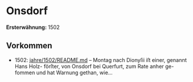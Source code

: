# Onsdorf

**Ersterwähnung:** 1502

## Vorkommen
- 1502: [jahre/1502/README.md](../jahre/1502/README.md) – Montag nach Dionyſii iſt einer, genannt Hans Holz-
förſter, von Onsdorf bei Querfurt, zum Rate anher ge-
fommen und hat Warnung gethan, wie...

